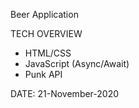 Beer Application

TECH OVERVIEW
- HTML/CSS
- JavaScript (Async/Await)
- Punk API

DATE: 21-November-2020